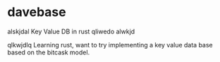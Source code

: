 # davebase
alskjdal
Key Value DB in rust
qliwedo
alwkjd

qlkwjdlq
Learning rust, want to try implementing a key value data base based on the bitcask model.
